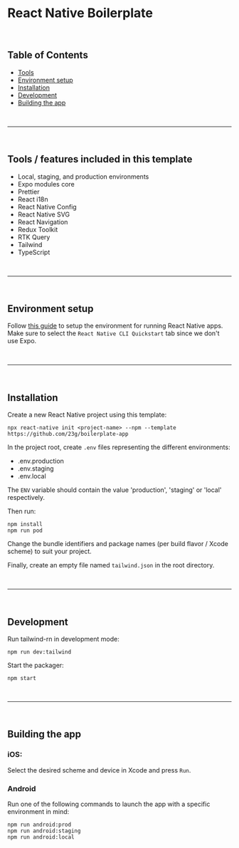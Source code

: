 # React Native Boilerplate

<br />

## Table of Contents

-   [Tools](#tools-included-in-this-template)
-   [Environment setup](#env-setup)
-   [Installation](#installation)
-   [Development](#development)
-   [Building the app](#build-commands)

<br />

___

<br />
  
## Tools / features included in this template

- Local, staging, and production environments
- Expo modules core
- Prettier
- React i18n
- React Native Config
- React Native SVG
- React Navigation
- Redux Toolkit
- RTK Query
- Tailwind
- TypeScript

<br />
 
---

<br />
 
## Environment setup

Follow [this guide](https://reactnative.dev/docs/environment-setup) to setup the environment for running React Native apps. Make sure to select the `React Native CLI Quickstart` tab since we don't use Expo.

<br />
 
---

<br />
 
## Installation

Create a new React Native project using this template:

```
npx react-native init <project-name> --npm --template https://github.com/23g/boilerplate-app
```

In the project root, create `.env` files representing the different environments:

-   .env.production
-   .env.staging
-   .env.local

The `ENV` variable should contain the value 'production', 'staging' or 'local' respectively.

Then run:

```
npm install
npm run pod
```

Change the bundle identifiers and package names (per build flavor / Xcode scheme) to suit your project.

Finally, create an empty file named `tailwind.json` in the root directory.

<br />
 
---

<br />
 
## Development

Run tailwind-rn in development mode:

```
npm run dev:tailwind
```

Start the packager:

```
npm start
```

<br />
 
---

<br />
 
## Building the app

### iOS:

Select the desired scheme and device in Xcode and press `Run`.

### Android

Run one of the following commands to launch the app with a specific environment in mind:

```
npm run android:prod
npm run android:staging
npm run android:local
```
